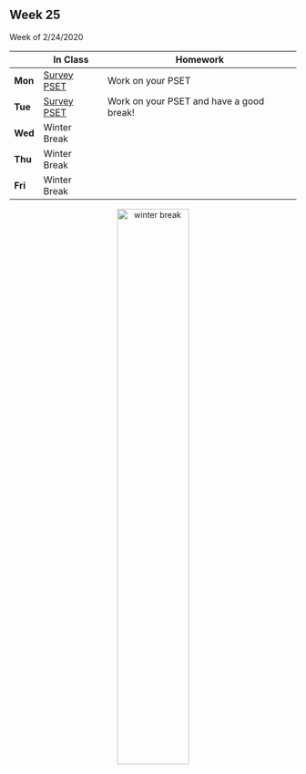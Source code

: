 <meta http-equiv="refresh" content="300"/>

## Week 25  
Week of 2/24/2020 

  |       |In Class               |Homework   |
  |-------|---------              |---------  |
  |**Mon**|[Survey PSET](https://docs.cs50.net/2019/ap/problems/survey/survey.html) |Work on your PSET |
  |**Tue**|[Survey PSET](https://docs.cs50.net/2019/ap/problems/survey/survey.html) |Work on your PSET and have a good break! |
  |**Wed**|Winter Break | |
  |**Thu**|Winter Break | |
  |**Fri**|Winter Break | |

<div style="text-align:center">
<img src="https://msa1.magnoliapublicschools.org/ourpages/auto/2019/12/18/51457184/winterbreak.jpg" alt="winter break" width="50%">

</div>
